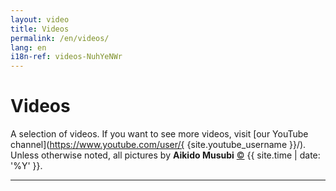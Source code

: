 ```yaml
---
layout: video
title: Videos
permalink: /en/videos/
lang: en
i18n-ref: videos-NuhYeNWr
---
```


# Videos

A selection of videos. If you want to see more videos, visit [our YouTube channel](https://www.youtube.com/user/{ {site.youtube_username }}/). Unless otherwise noted, all pictures by __Aikido Musubi__ <a href="https://github.com/aikidomusubi/aikidomusubi.com/blob/master/LICENSE" class="copyleft flipH" style="display: inline-block;" title="Read the LICENSE">&copy;</a> {{ site.time | date: '%Y' }}.

<hr>
